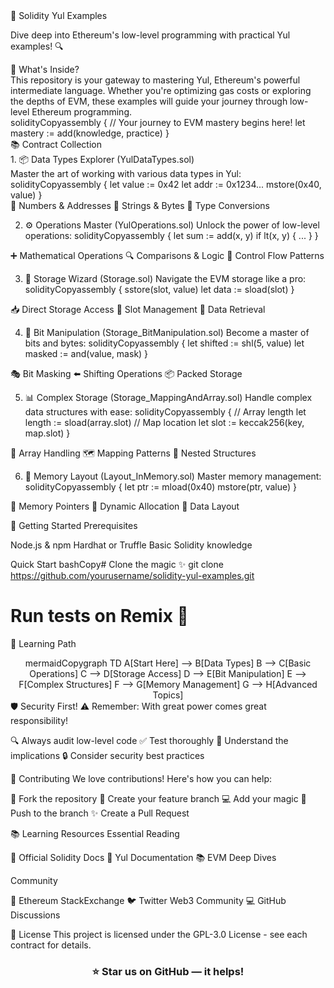 <div align="left">
🚀 Solidity Yul Examples

Dive deep into Ethereum's low-level programming with practical Yul examples! 🔍
</div>
🌟 What's Inside?
<br>
This repository is your gateway to mastering Yul, Ethereum's powerful intermediate language. Whether you're optimizing gas costs or exploring the depths of EVM, these examples will guide your journey through low-level Ethereum programming.
<br>
solidityCopyassembly {
    // Your journey to EVM mastery begins here! 
    let mastery := add(knowledge, practice)
}
<br>
📚 Contract Collection

<br>
1. 📦 Data Types Explorer (YulDataTypes.sol)

<br>
Master the art of working with various data types in Yul:

<br>
solidityCopyassembly {
    let value := 0x42
    let addr := 0x1234...
    mstore(0x40, value)
}

<br>
🔢 Numbers & Addresses
📝 Strings & Bytes
🔄 Type Conversions

2. ⚙️ Operations Master (YulOperations.sol)
Unlock the power of low-level operations:
solidityCopyassembly {
    let sum := add(x, y)
    if lt(x, y) { ... }
}

➕ Mathematical Operations
🔍 Comparisons & Logic
🔄 Control Flow Patterns

3. 💾 Storage Wizard (Storage.sol)
Navigate the EVM storage like a pro:
solidityCopyassembly {
    sstore(slot, value)
    let data := sload(slot)
}

📥 Direct Storage Access
🎯 Slot Management
🔁 Data Retrieval

4. 🔧 Bit Manipulation (Storage_BitManipulation.sol)
Become a master of bits and bytes:
solidityCopyassembly {
    let shifted := shl(5, value)
    let masked := and(value, mask)
}

🎭 Bit Masking
⬅️ Shifting Operations
📦 Packed Storage

5. 📊 Complex Storage (Storage_MappingAndArray.sol)
Handle complex data structures with ease:
solidityCopyassembly {
    // Array length
    let length := sload(array.slot)
    // Map location
    let slot := keccak256(key, map.slot)
}

📝 Array Handling
🗺️ Mapping Patterns
🔗 Nested Structures

6. 🧠 Memory Layout (Layout_InMemory.sol)
Master memory management:
solidityCopyassembly {
    let ptr := mload(0x40)
    mstore(ptr, value)
}

📍 Memory Pointers
📏 Dynamic Allocation
🔄 Data Layout

🚀 Getting Started
Prerequisites

Node.js & npm
Hardhat or Truffle
Basic Solidity knowledge

Quick Start
bashCopy# Clone the magic ✨
git clone https://github.com/yourusername/solidity-yul-examples.git

# Run tests on Remix 🧪
🔬 Learning Path
<div align="center">
mermaidCopygraph TD
    A[Start Here] --> B[Data Types]
    B --> C[Basic Operations]
    C --> D[Storage Access]
    D --> E[Bit Manipulation]
    E --> F[Complex Structures]
    F --> G[Memory Management]
    G --> H[Advanced Topics]
</div>
🛡️ Security First!
⚠️ Remember: With great power comes great responsibility!

🔍 Always audit low-level code
✅ Test thoroughly
🎯 Understand the implications
🔒 Consider security best practices

🤝 Contributing
We love contributions! Here's how you can help:

🍴 Fork the repository
🔧 Create your feature branch
💻 Add your magic
🚀 Push to the branch
✨ Create a Pull Request

📚 Learning Resources
Essential Reading

📖 Official Solidity Docs
📘 Yul Documentation
📚 EVM Deep Dives

Community

💬 Ethereum StackExchange
🐦 Twitter Web3 Community
💻 GitHub Discussions

📄 License
This project is licensed under the GPL-3.0 License - see each contract for details.
<div align="center">

<h3>⭐️ Star us on GitHub — it helps!</h3>
</div>
